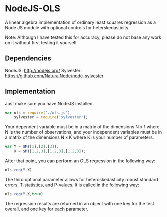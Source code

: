 NodeJS-OLS
=========

A linear algebra implementation of ordinary least squares regression as a Node JS module with optional controls for heterskedasticity

Note: Although I have tested this for accuracy, please do not base any work on it without first testing it yourself.

## Dependencies

NodeJS: http://nodejs.org/
Sylvester: https://github.com/NaturalNode/node-sylvester

## Implementation

Just make sure you have NodeJS installed.

``` javascript
var ols = require('./ols.js'),
    sylvester = require('sylvester');
```

Your dependent variable must be in a matrix of the dimensions N x 1 where N is the number of observations, and your independent variables must be in a matrix of the dimensions N x K where K is your number of parameters.

``` javascript
var Y = $M([1],[2],[3]),
    X = $M([1,2,3],[1,2,3],[1,2,3]);
```

After that point, you can perform an OLS regression in the following way:

``` javascript
ols.reg(Y,X)
```

The third optional parameter allows for heteroskedasticity robust standard errors, T-statistics, and P-values. It is called in the following way:

``` javascript
ols.reg(Y,X,true)
```

The regression results are returned in an object with one key for the test overall, and one key for each parameter.
